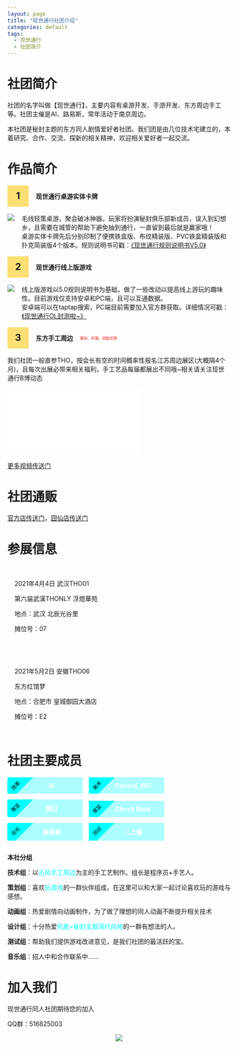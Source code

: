 ```yaml
---
layout: page
title: "现世通行社团介绍"
categories: default
tags: 
  - 现世通行	
  - 社团简介
---
```


<style>
center {text-align: center;}
.color1 {color: #67C23A;}
.color2 {color: #E6A23C;}
.color3 {color: grey;}
.color4 {color: #F56C6C;}
.color5 {color: cyan}
red {color: #E6A23C;display: block;}
green {color: green}
chapter {display: block; text-align:center;margin-bottom: 10px; font-size: 30px; font-weight: bold;}
.member {display: inline-block; width: 100px; padding: 10px;padding-left: 50px; padding-right:20px;background: rgb(0 255 255 / 32%); color: white; margin-right: 10px;margin-bottom: 10px; text-align: center; position: relative;overflow:hidden;}
.member .name, .member .job {display: block;}
    .member .name{font-weight: bold;}
    .member .job { 
        position: absolute;
    top: -5px;
    left: -35px;
    width: 100px;
    height: 40px;
    line-height: 50px;
    transform: rotate(-45deg);
    background: cyan;
    text-align: center;
    font-size: 80%;
    color: black;
    }
small {font-size: 60%}

.post-content  h1,
.post-content  h2,
.post-content  h3 {
  text-align: left;
  border-bottom: 1px solid;
  border-image: -o-linear-gradient(left, red 20%, blue 40%, green 60%, black 80%) 100 100 100 100;
  border-image: -ms-linear-gradient(left, red 20%, blue 40%, green 60%, black 80%) 100 100 100 100;
  border-image: -moz-linear-gradient(left, red 20%, blue 40%, green 60%, black 80%) 100 100 100 100;
  border-image: -webkit-linear-gradient(left, rgba(255,255,255,1)  0%,  rgba(255,255,255,0) 50%) 100 100 100;
}
.list{
display: flex; align-items: center; font-weight: bolder; margin-bottom: 1rem;
background: linear-gradient(to right, rgba(255,255,255,0.1) ,  rgba(255,255,255,0));
background: -webkit-linear-gradient(to right, rgba(255,255,255,0.1) ,  rgba(255,255,255,0));
}
.list-num {
width: 3rem; height: 3rem; background: #f9c7008c; text-align: center; line-height: 3rem;
font-weight: bold; font-size: 150%; margin-right: 1rem;
}
.item1 {
background: rgba(255,255,255,0.1);padding: 1rem; margin-bottom: 1rem;
}
</style>


# 社团简介

社团的名字叫做【现世通行】，主要内容有桌游开发、手游开发、东方周边手工等。社团主催是AI、路易斯，常年活动于南京周边。

本社团是秘封主题的东方同人剧情爱好者社团。我们团是由几位技术宅建立的，本着研究、合作、交流、探新的相关精神，欢迎相关爱好者一起交流。

# 作品简介

<div class="list">
<div class="list-num">1</div> 现世通行桌游实体卡牌
</div>

<div style="display: flex; margin-bottom: 1rem;">
<div style="max-width: 6rem;;margin-right: 1rem;"><img src='https://static-yz-cdn.c-t.work/QN_FOG_cowtransfer-file-019a8d86-9d4d-4796-9ee1-cfd52fec2033%252F%25E7%259B%2592%25E5%25AD%2590%25E6%25AD%25A3%25E9%259D%25A2.png?t-s=eyJ0eXAiOiJKV1QiLCJhbGciOiJIUzI1NiJ9.eyJndWlkK3RpbWVzdGFtcCI6Imlsb3ZlY293dHJhbnNmZXIyMDIxXzE2Mzc0ODk1MTY0MjEifQ.2RHkmd2J6hLo4VXNOAfMrPQbCdzWuDl-cgaBMq03ofg&t-c=eyJ0eXAiOiJKV1QiLCJhbGciOiJIUzI1NiJ9.eyJndWlkK3RpbWVzdGFtcCI6IjIwMjF8MTF8MjF8MTgifQ.HWlf-UcMz6soIUf4ZElkbgp7EUdwpvCXEd5vRF0UxAshttps://static-yz-cdn.c-t.work/QN_FOG_cowtransfer-file-019a8d86-9d4d-4796-9ee1-cfd52fec2033%252F%25E7%259B%2592%25E5%25AD%2590%25E6%25AD%25A3%25E9%259D%25A2.png?t-s=eyJ0eXAiOiJKV1QiLCJhbGciOiJIUzI1NiJ9.eyJndWlkK3RpbWVzdGFtcCI6Imlsb3ZlY293dHJhbnNmZXIyMDIxXzE2Mzc0ODk1MTY0MjEifQ.2RHkmd2J6hLo4VXNOAfMrPQbCdzWuDl-cgaBMq03ofg&t-c=eyJ0eXAiOiJKV1QiLCJhbGciOiJIUzI1NiJ9.eyJndWlkK3RpbWVzdGFtcCI6IjIwMjF8MTF8MjF8MTgifQ.HWlf-UcMz6soIUf4ZElkbgp7EUdwpvCXEd5vRF0UxAs&user=38be7746-59c9-4f54-992f-49f81d1dce0e&ut=0&rt=0&rk=ff_6a486e8c-343d-4849-9ab8-67f9bda2663c&owner=38be7746-59c9-4f54-992f-49f81d1dce0e&tid=287ea7ef-5843-4225-81a9-6d8e24840e2e&batch=1637489516396&attname=%E7%9B%92%E5%AD%90%E6%AD%A3%E9%9D%A2.png'></div>
<div>
毛线轻策桌游，聚会破冰神器。玩家将扮演秘封俱乐部新成员，误入到幻想乡，且需要在城管的帮助下避免抽到通行，一直留到最后就是赢家哦！
<br/>
桌游实体卡牌先后分别印制了便携铁盒版、布纹精装版、PVC铁盒精装版和扑克简装版4个版本。规则说明书可戳：<a href="http://louislee92.com/default/2021/10/05/xstx-rules-5.0.html">《现世通行规则说明书V5.0》</a>
</div>
</div>



<div class="list">
<div class="list-num">2</div> 现世通行线上版游戏
</div>
<div style="display: flex;margin-bottom: 1rem;">
<div style="max-width: 6rem;;margin-right: 1rem;"><img src="https://static-yz-cdn.c-t.work/QN_FOG_cowtransfer-file-9b24b36c-3ae6-4c73-a48a-db66163ce676%252FAPP%25E5%259B%25BE%25E6%25A0%2587%25E5%259B%25BE%25E7%2589%2587.png?t-s=eyJ0eXAiOiJKV1QiLCJhbGciOiJIUzI1NiJ9.eyJndWlkK3RpbWVzdGFtcCI6Imlsb3ZlY293dHJhbnNmZXIyMDIxXzE2Mzc0ODkzNDUwNjEifQ.Ss0O2xVxs9D4hWem1m9IMWGZQRhP9x4e1nSbiwXDDQQ&t-c=eyJ0eXAiOiJKV1QiLCJhbGciOiJIUzI1NiJ9.eyJndWlkK3RpbWVzdGFtcCI6IjIwMjF8MTF8MjF8MTgifQ.HWlf-UcMz6soIUf4ZElkbgp7EUdwpvCXEd5vRF0UxAshttps://static-yz-cdn.c-t.work/QN_FOG_cowtransfer-file-9b24b36c-3ae6-4c73-a48a-db66163ce676%252FAPP%25E5%259B%25BE%25E6%25A0%2587%25E5%259B%25BE%25E7%2589%2587.png?t-s=eyJ0eXAiOiJKV1QiLCJhbGciOiJIUzI1NiJ9.eyJndWlkK3RpbWVzdGFtcCI6Imlsb3ZlY293dHJhbnNmZXIyMDIxXzE2Mzc0ODkzNDUwNjEifQ.Ss0O2xVxs9D4hWem1m9IMWGZQRhP9x4e1nSbiwXDDQQ&t-c=eyJ0eXAiOiJKV1QiLCJhbGciOiJIUzI1NiJ9.eyJndWlkK3RpbWVzdGFtcCI6IjIwMjF8MTF8MjF8MTgifQ.HWlf-UcMz6soIUf4ZElkbgp7EUdwpvCXEd5vRF0UxAs&user=38be7746-59c9-4f54-992f-49f81d1dce0e&ut=0&rt=0&rk=ff_2b7e7aae-3407-42e9-b0fb-1c4d6bdccc99&owner=38be7746-59c9-4f54-992f-49f81d1dce0e&tid=e84c1369-6cdc-4de1-aa6f-4b36e3175a16&batch=1637489345037&attname=APP%E5%9B%BE%E6%A0%87%E5%9B%BE%E7%89%87.png"></div>
<div>
线上版游戏以5.0规则说明书为基础，做了一些改动以提高线上游玩的趣味性。目前游戏仅支持安卓和PC端，且可以互通数据。<br/>
安卓端可以在taptap搜索，PC端目前需要加入官方群获取。详细情况可戳：<a href="http://louislee92.com/default/2021/11/12/xstx-game.html">《现世通行OL封测啦~》</a>
</div>
</div>


<div class="list">
<div class="list-num">3</div> <span style="margin-right: 1rem;">东方手工周边</span> <small class="color4">篆刻、折扇、钥匙扣等</small>
</div>

我们社团一般直参THO，按会长有空的时间概率性报名江苏周边展区(大概隔4个月)，且每次出展必带来相关福利，手工艺品每届都展出不同哦~相关请关注现世通行B博动态

<iframe id='xstx_video' src="//player.bilibili.com/player.html?aid=674139821&bvid=BV12U4y1371v&cid=368830798&page=1" scrolling="no" border="0" frameborder="no" framespacing="0" allowfullscreen="true"> </iframe>

<script>
var width = $(".post-content").width();
var height = width * 513 / 755;
$("#xstx_video").width(width);
$("#xstx_video").height(height);
</script>


[更多视频传送门](https://space.bilibili.com/31437463/dynamic)






# 社团通贩

[官方店传送门](https://item.taobao.com/item.htm?id=643184451728)，[囧仙店传送门](https://item.taobao.com/item.htm?id=651108429543)

# 参展信息

<div class="item1">
<p>2021年4月4日 武汉THO01</p>
<p>第六届武漢THONLY 浮燈華苑</p>
<p>地点：武汉 北辰光谷里</p>
<p>摊位号：07</p>
</div>

<div class="item1">
<p>2021年5月2日 安徽THO06</p>
<p>东方红馆梦</p>
<p>地点：合肥市 皇城御园大酒店</p>
<p>摊位号：E2</p>
</div>


# 社团主要成员

<div class="member">
<span class="name">AI</span>
<span class="job">技美</span>
</div>
<div class="member">
<span class="name">Central_ISO</span>
<span class="job">美术</span>
</div>


<div class="member">
<span class="name">图钉</span>
<span class="job">策宣</span>
</div>
<div class="member">
<span class="name">Check Maid</span>
<span class="job">策宣</span>
</div>
<div class="member">
<span class="name">路易斯</span>
<span class="job">会长</span>
</div>
<div class="member">
<span class="name">二上優</span>
<span class="job">测试</span>
</div>

<strong>本社分组</strong>

**技术组**：以<span class='color5'>古风手工周边</span>为主的手工艺制作。组长是程序员+手艺人。

**策划组**：喜欢<span class='color5'>玩游戏</span>的一群伙伴组成，在这里可以和大家一起讨论喜欢玩的游戏与感想。

**动画组**：热爱剧情向动画制作，为了做了理想的同人动画不断提升相关技术

**设计组**：十分热爱<span class='color5'>机能+秘封主题简约风格</span>的一群有想法的人。

**测试组**：帮助我们提供游戏改进意见，是我们社团的最活跃的宝。

**音乐组**：招人中和合作联系中……



# 加入我们

现世通行同人社团期待您的加入

QQ群：516825003

<center>
<img src="https://static-yz-cdn.c-t.work/QN_FOG_cowtransfer-file-a3e051e2-d448-4f16-9d91-f4f67b99894b%252F%25E7%258E%25B0%25E4%25B8%2596%25E9%2580%259A%25E8%25A1%258C%25E7%25BE%25A4%25E8%2581%258A%25E4%25BA%258C%25E7%25BB%25B4%25E7%25A0%2581-%25E4%25BB%25BF%25E5%25A4%258F%25E4%25B9%25A1%25E5%2590%2588%25E5%25B9%25B6.png?t-s=eyJ0eXAiOiJKV1QiLCJhbGciOiJIUzI1NiJ9.eyJndWlkK3RpbWVzdGFtcCI6Imlsb3ZlY293dHJhbnNmZXIyMDIxXzE2Mzc0Njk1NDM4MzIifQ.x3Cezj3K2YYReinDykAv6YNh_FROHsR3Cn4z4yvaz6E&t-c=eyJ0eXAiOiJKV1QiLCJhbGciOiJIUzI1NiJ9.eyJndWlkK3RpbWVzdGFtcCI6IjIwMjF8MTF8MjF8MTIifQ.z3N_qVaD8s-gADLGKYDtNK5_wAJJlIDPeoa0_1Bx_NE&user=38be7746-59c9-4f54-992f-49f81d1dce0e&ut=4&rt=1&rk=FolderFile_988bced1-ee1e-41bc-a85f-9913be8dc9c6&owner=38be7746-59c9-4f54-992f-49f81d1dce0e&imageMogr2/thumbnail/1280/format/jpg/blur/1x0/quality/75|imageslim">
</center>




